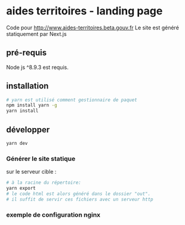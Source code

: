 # aides territoires - landing page

Code pour http://www.aides-territoires.beta.gouv.fr
Le site est généré statiquement par Next.js

## pré-requis

Node js ^8.9.3 est requis.

## installation

```sh
# yarn est utilisé comment gestionnaire de paquet
npm install yarn -g
yarn install
```

## développer

```sh
yarn dev
```

### Générer le site statique

sur le serveur cible :

```sh
# à la racine du répertoire:
yarn export
# le code html est alors généré dans le dossier "out".
# il suffit de servir ces fichiers avec un serveur http
```

### exemple de configuration nginx
